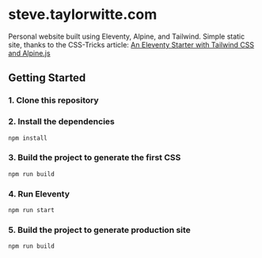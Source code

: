 # steve.taylorwitte.com

Personal website built using Eleventy, Alpine, and Tailwind. Simple static site, thanks to the CSS-Tricks article: [An Eleventy Starter with Tailwind CSS and Alpine.js](https://css-tricks.com/eleventy-starter-with-tailwind-css-alpine-js/)

## Getting Started

### 1. Clone this repository

### 2. Install the dependencies

```
npm install
```

### 3. Build the project to generate the first CSS

```
npm run build
```

### 4. Run Eleventy

```
npm run start
```

### 5. Build the project to generate production site

```
npm run build
```
